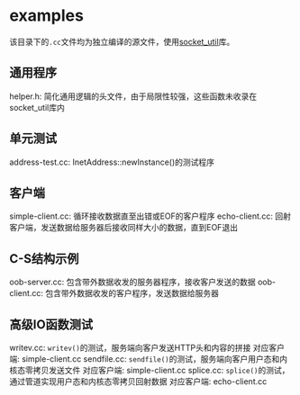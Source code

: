 # examples
该目录下的`.cc`文件均为独立编译的源文件，使用[socket\_util](../socket_util)库。

## 通用程序
helper.h:
    简化通用逻辑的头文件，由于局限性较强，这些函数未收录在socket\_util库内

## 单元测试
address-test.cc:
    InetAddress::newInstance()的测试程序

## 客户端
simple-client.cc:
    循环接收数据直至出错或EOF的客户程序
echo-client.cc:
    回射客户端，发送数据给服务器后接收同样大小的数据，直到EOF退出

## C-S结构示例
oob-server.cc:
    包含带外数据收发的服务器程序，接收客户发送的数据
oob-client.cc:
    包含带外数据收发的客户程序，发送数据给服务器

## 高级IO函数测试
writev.cc:
    `writev()`的测试，服务端向客户发送HTTP头和内容的拼接
    对应客户端: simple-client.cc
sendfile.cc:
    `sendfile()`的测试，服务端向客户用户态和内核态零拷贝发送文件
    对应客户端: simple-client.cc
splice.cc:
    `splice()`的测试，通过管道实现用户态和内核态零拷贝回射数据
    对应客户端: echo-client.cc
